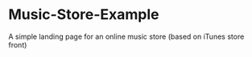# Music-Store-Example
A simple landing page for an online music store (based on iTunes store front)
